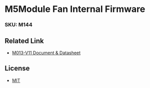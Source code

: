 # M5Module Fan Internal Firmware

### SKU: M144

## Related Link
- [M013-V11 Document & Datasheet](https://docs.m5stack.com/zh_CN/module/Module-Audio)

## License
- [MIT](https://github.com/m5stack/M5Module-Audio-Internal-FW/blob/main/LICENSE)
